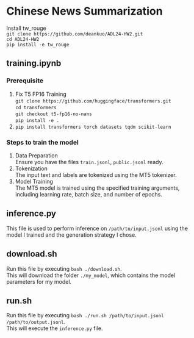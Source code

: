 # Chinese News Summarization
Install tw_rouge <br>
```git clone https://github.com/deankuo/ADL24-HW2.git``` <br>
```cd ADL24-HW2``` <br>
```pip install -e tw_rouge``` <br>

## training.ipynb
### Prerequisite
1. Fix T5 FP16 Training <br>
```git clone https://github.com/huggingface/transformers.git``` <br>
```cd transformers``` <br>
```git checkout t5-fp16-no-nans``` <br>
```pip install -e .``` <br>
2. ```pip install transformers torch datasets tqdm scikit-learn```
### Steps to train the model
1. Data Preparation <br>
Ensure you have the files ```train.jsonl```, ```public.jsonl``` ready.
2. Tokenization <br>
The input text and labels are tokenized using the MT5 tokenizer.
3. Model Training <br>
The MT5 model is trained using the specified training arguments, including learning rate, batch size, and number of epochs.




## inference.py
This file is used to perform inference on ```/path/to/input.jsonl``` using the model I trained and the generation strategy I chose.

## download.sh
Run this file by executing ```bash ./download.sh```. <br>
This will download the folder ```./my_model```, which contains the model parameters for my model.

## run.sh
Run this file by executing ```bash ./run.sh /path/to/input.jsonl /path/to/output.jsonl```. <br>
This will execute the ```inference.py``` file.
